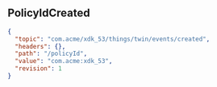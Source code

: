 ## PolicyIdCreated

```json
{
  "topic": "com.acme/xdk_53/things/twin/events/created",
  "headers": {},
  "path": "/policyId",
  "value": "com.acme:xdk_53",
  "revision": 1
}
```
